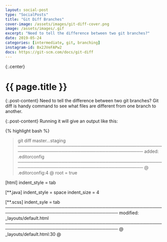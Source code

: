 ```yaml
---
layout: social-post
type: "SocialPosts"
title: "Git Diff Branches"
cover-image: /assets/images/git-diff-cover.png
image: /assets/images/.gif
excerpt: "Need to tell the difference between two git branches?"
date: 2019-05-24
categories: [intermediate, git, branching]
instagram-id: Bx2JVeFAPw2
docs: https://git-scm.com/docs/git-diff
---
```

{:.center}
# {{ page.title }}

{:.post-content}
Need to tell the difference between two git branches? Git diff is handy command to see what files are different from one branch to another.

{:.post-content}
Running it will give an output like this:

{% highlight bash %}
> git diff master...staging
──────────────────────────────────────────────────────────────────────────────────────
added: .editorconfig
──────────────────────────────────────────────────────────────────────────────────────
@ .editorconfig:4 @
root = true

[html]
indent_style = tab
 
[**.java]
indent_style = space
indent_size = 4
 
[**.scss]
indent_syle = tab
──────────────────────────────────────────────────────────────────────────────────────
modified: _layouts/default.html
──────────────────────────────────────────────────────────────────────────────────────
@ _layouts/default.html:30 @
        </script>
        <script>
{% endhighlight %}

{:.post-content}
`git-diff` can do a lot more, read more about it <a href="{{page.docs}}" target="_blank">here</a>

{% if page.instagram-id %}
{:.center}
<a class="insta-link" href="https://www.instagram.com/p/{{page.instagram-id}}" target="_blank">Instagram Post</a>
{% endif %}
